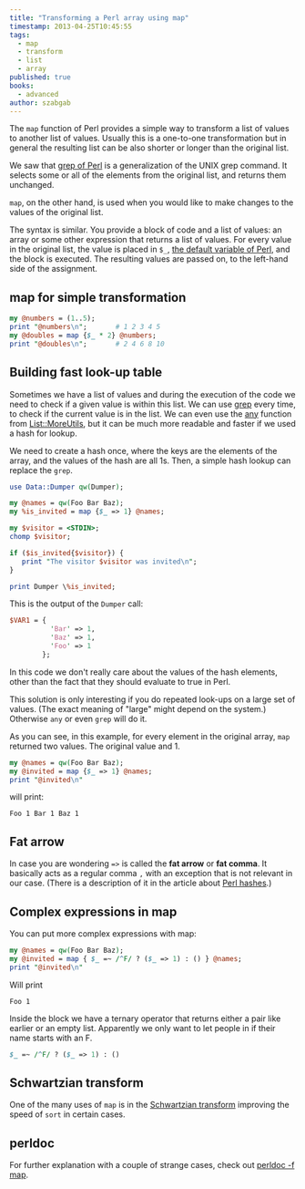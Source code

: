 ```yaml
---
title: "Transforming a Perl array using map"
timestamp: 2013-04-25T10:45:55
tags:
  - map
  - transform
  - list
  - array
published: true
books:
  - advanced
author: szabgab
---
```



The `map` function of Perl provides a simple way to transform a
list of values to another list of values. Usually this is a one-to-one
transformation but in general the resulting list can be also shorter or
longer than the original list.


We saw that [grep of Perl](/filtering-values-with-perl-grep) is a generalization of the
UNIX grep command. It selects some or all of the elements from the
original list, and returns them unchanged.

`map`, on the other hand, is used when you would like to make changes
to the values of the original list.

The syntax is similar. You provide a block of code and a list of values: an array
or some other expression that returns a list of values.
For every value in the original list, the value is placed in `$_`,
[the default variable of Perl](/the-default-variable-of-perl), and the block
is executed. The resulting values are passed on, to the left-hand side of the assignment.

## map for simple transformation

```perl
my @numbers = (1..5);
print "@numbers\n";       # 1 2 3 4 5
my @doubles = map {$_ * 2} @numbers;
print "@doubles\n";       # 2 4 6 8 10
```

## Building fast look-up table

Sometimes we have a list of values and during the execution of the code
we need to check if a given value is within this list. We can use
[grep](/filtering-values-with-perl-grep) every time, to check if the current
value is in the list. We can even use the [any](/filtering-values-with-perl-grep)
function from [List::MoreUtils](http://metacpan.org/modules/List::MoreUtils),
but it can be much more readable and faster if we used a hash for lookup.

We need to create a hash once, where the keys are the elements of the array,
and the values of the hash are all 1s. Then, a simple hash lookup
can replace the `grep`.

```perl
use Data::Dumper qw(Dumper);

my @names = qw(Foo Bar Baz);
my %is_invited = map {$_ => 1} @names;

my $visitor = <STDIN>;
chomp $visitor;

if ($is_invited{$visitor}) {
   print "The visitor $visitor was invited\n";
}

print Dumper \%is_invited;
```

This is the output of the `Dumper` call:

```perl
$VAR1 = {
          'Bar' => 1,
          'Baz' => 1,
          'Foo' => 1
        };
```

In this code we don't really care about the values of the hash elements,
other than the fact that they should evaluate to true in Perl.

This solution is only interesting if you do repeated look-ups on a large
set of values. (The exact meaning of "large" might depend on the system.)
Otherwise `any` or even `grep` will do it.

As you can see, in this example, for every element in the original array,
`map` returned two values. The original value and 1.

```perl
my @names = qw(Foo Bar Baz);
my @invited = map {$_ => 1} @names;
print "@invited\n"
```

will print:

```
Foo 1 Bar 1 Baz 1
```


## Fat arrow

In case you are wondering `=>` is called the <b>fat arrow</b> or <b>fat comma</b>. It basically acts
as a regular comma `,` with an exception that is not relevant in our case. (There is a description
of it in the article about [Perl hashes](/perl-hashes).)


## Complex expressions in map

You can put more complex expressions with map:

```perl
my @names = qw(Foo Bar Baz);
my @invited = map { $_ =~ /^F/ ? ($_ => 1) : () } @names;
print "@invited\n"
```

Will print

```
Foo 1
```

Inside the block we have a ternary operator that returns either
a pair like earlier or an empty list. Apparently we only want
to let people in if their name starts with an F.

```perl
$_ =~ /^F/ ? ($_ => 1) : ()
```

## Schwartzian transform

One of the many uses of `map` is in the 
[Schwartzian transform](/how-to-sort-faster-in-perl)
improving the speed of `sort` in certain cases.


## perldoc

For further explanation with a couple of strange cases,
check out [perldoc -f map](http://perldoc.perl.org/functions/map.html).


